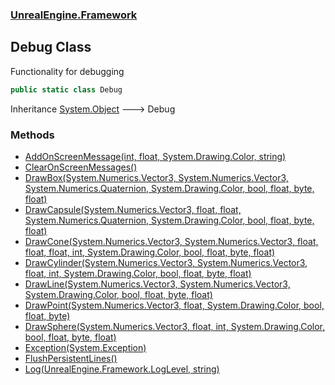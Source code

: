 ### [UnrealEngine.Framework](./UnrealEngine-Framework.md 'UnrealEngine.Framework')
## Debug Class
Functionality for debugging  
```csharp
public static class Debug
```
Inheritance [System.Object](https://docs.microsoft.com/en-us/dotnet/api/System.Object 'System.Object') &#129106; Debug  
### Methods
- [AddOnScreenMessage(int, float, System.Drawing.Color, string)](./UnrealEngine-Framework-Debug-AddOnScreenMessage(int_float_System-Drawing-Color_string).md 'UnrealEngine.Framework.Debug.AddOnScreenMessage(int, float, System.Drawing.Color, string)')
- [ClearOnScreenMessages()](./UnrealEngine-Framework-Debug-ClearOnScreenMessages().md 'UnrealEngine.Framework.Debug.ClearOnScreenMessages()')
- [DrawBox(System.Numerics.Vector3, System.Numerics.Vector3, System.Numerics.Quaternion, System.Drawing.Color, bool, float, byte, float)](./UnrealEngine-Framework-Debug-DrawBox(System-Numerics-Vector3_System-Numerics-Vector3_System-Numerics-Quaternion_System-Drawing-Color_bool_float_byte_float).md 'UnrealEngine.Framework.Debug.DrawBox(System.Numerics.Vector3, System.Numerics.Vector3, System.Numerics.Quaternion, System.Drawing.Color, bool, float, byte, float)')
- [DrawCapsule(System.Numerics.Vector3, float, float, System.Numerics.Quaternion, System.Drawing.Color, bool, float, byte, float)](./UnrealEngine-Framework-Debug-DrawCapsule(System-Numerics-Vector3_float_float_System-Numerics-Quaternion_System-Drawing-Color_bool_float_byte_float).md 'UnrealEngine.Framework.Debug.DrawCapsule(System.Numerics.Vector3, float, float, System.Numerics.Quaternion, System.Drawing.Color, bool, float, byte, float)')
- [DrawCone(System.Numerics.Vector3, System.Numerics.Vector3, float, float, float, int, System.Drawing.Color, bool, float, byte, float)](./UnrealEngine-Framework-Debug-DrawCone(System-Numerics-Vector3_System-Numerics-Vector3_float_float_float_int_System-Drawing-Color_bool_float_byte_float).md 'UnrealEngine.Framework.Debug.DrawCone(System.Numerics.Vector3, System.Numerics.Vector3, float, float, float, int, System.Drawing.Color, bool, float, byte, float)')
- [DrawCylinder(System.Numerics.Vector3, System.Numerics.Vector3, float, int, System.Drawing.Color, bool, float, byte, float)](./UnrealEngine-Framework-Debug-DrawCylinder(System-Numerics-Vector3_System-Numerics-Vector3_float_int_System-Drawing-Color_bool_float_byte_float).md 'UnrealEngine.Framework.Debug.DrawCylinder(System.Numerics.Vector3, System.Numerics.Vector3, float, int, System.Drawing.Color, bool, float, byte, float)')
- [DrawLine(System.Numerics.Vector3, System.Numerics.Vector3, System.Drawing.Color, bool, float, byte, float)](./UnrealEngine-Framework-Debug-DrawLine(System-Numerics-Vector3_System-Numerics-Vector3_System-Drawing-Color_bool_float_byte_float).md 'UnrealEngine.Framework.Debug.DrawLine(System.Numerics.Vector3, System.Numerics.Vector3, System.Drawing.Color, bool, float, byte, float)')
- [DrawPoint(System.Numerics.Vector3, float, System.Drawing.Color, bool, float, byte)](./UnrealEngine-Framework-Debug-DrawPoint(System-Numerics-Vector3_float_System-Drawing-Color_bool_float_byte).md 'UnrealEngine.Framework.Debug.DrawPoint(System.Numerics.Vector3, float, System.Drawing.Color, bool, float, byte)')
- [DrawSphere(System.Numerics.Vector3, float, int, System.Drawing.Color, bool, float, byte, float)](./UnrealEngine-Framework-Debug-DrawSphere(System-Numerics-Vector3_float_int_System-Drawing-Color_bool_float_byte_float).md 'UnrealEngine.Framework.Debug.DrawSphere(System.Numerics.Vector3, float, int, System.Drawing.Color, bool, float, byte, float)')
- [Exception(System.Exception)](./UnrealEngine-Framework-Debug-Exception(System-Exception).md 'UnrealEngine.Framework.Debug.Exception(System.Exception)')
- [FlushPersistentLines()](./UnrealEngine-Framework-Debug-FlushPersistentLines().md 'UnrealEngine.Framework.Debug.FlushPersistentLines()')
- [Log(UnrealEngine.Framework.LogLevel, string)](./UnrealEngine-Framework-Debug-Log(UnrealEngine-Framework-LogLevel_string).md 'UnrealEngine.Framework.Debug.Log(UnrealEngine.Framework.LogLevel, string)')
